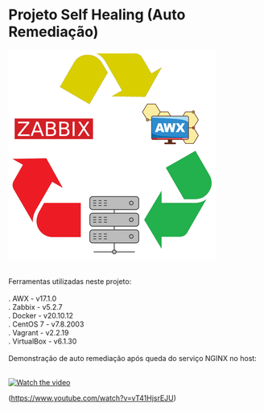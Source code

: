 # Projeto Self Healing (Auto Remediação) #

<kbd>
    <img src="https://github.com/fabiokerber/lab/blob/main/images/self_healing.png">
</kbd>
<br />
<br />

Ferramentas utilizadas neste projeto:<br>
<br />
. AWX - v17.1.0<br>
. Zabbix - v5.2.7<br>
. Docker - v20.10.12<br>
. CentOS 7 - v7.8.2003<br>
. Vagrant - v2.2.19<br>
. VirtualBox - v6.1.30<br>
<br />
Demonstração de auto remediação após queda do serviço NGINX no host:<br>
<br />

[![Watch the video](https://youtu.be/vT41HjsrEJU)](https://youtu.be/vT41HjsrEJU)

(https://www.youtube.com/watch?v=vT41HjsrEJU)